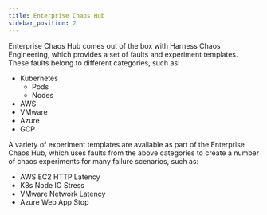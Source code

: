 ```yaml
---
title: Enterprise Chaos Hub
sidebar_position: 2
---
```


Enterprise Chaos Hub comes out of the box with Harness Chaos Engineering, which provides a set of faults and experiment templates. These faults belong to different categories, such as:
- Kubernetes
    - Pods
    - Nodes
- AWS
- VMware
- Azure
- GCP

A variety of experiment templates are available as part of the Enterprise Chaos Hub, which uses faults from the above categories to create a number of chaos experiments for many failure scenarios, such as:
- AWS EC2 HTTP Latency
- K8s Node IO Stress
- VMware Network Latency
- Azure Web App Stop

